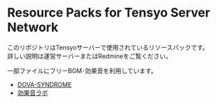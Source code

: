# Resource Packs for Tensyo Server Network

このリポジトリはTensyoサーバーで使用されているリソースパックです。  
詳しい説明は運営サーバーまたはRedmineをご覧ください。

一部ファイルにフリーBGM･効果音を利用しています。
- [DOVA-SYNDROME](https://dova-s.jp/)
- [効果音ラボ](https://soundeffect-lab.info/)